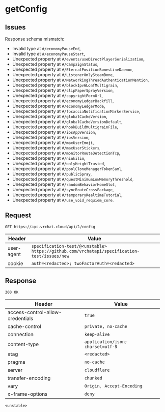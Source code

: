 # getConfig

## Issues
Response schema mismatch:
* Invalid type at ``#/economyPauseEnd``,
* Invalid type at ``#/economyPauseStart``,
* Unexpected property at ``#/events/useDirectPlayerSerialization``,
* Unexpected property at ``#/CampaignStatus``,
* Unexpected property at ``#/EternalPositionBonesLineDaemon``,
* Unexpected property at ``#/ListenerOnlySteamBone``,
* Unexpected property at ``#/NetworkingThreadAuthenticationMention``,
* Unexpected property at ``#/blockIpv6LoafMultigrain``,
* Unexpected property at ``#/clipPaperSprayVersion``,
* Unexpected property at ``#/copyrightFormUrl``,
* Unexpected property at ``#/economyLedgerBackfill``,
* Unexpected property at ``#/economyLedgerMode``,
* Unexpected property at ``#/focacciaNotificationMarkerService``,
* Unexpected property at ``#/globalCacheVersion``,
* Unexpected property at ``#/globalCacheVersionDefault``,
* Unexpected property at ``#/hookBuildMultigrainFile``,
* Unexpected property at ``#/iosAppVersion``,
* Unexpected property at ``#/iosVersion``,
* Unexpected property at ``#/maxUserEmoji``,
* Unexpected property at ``#/maxUserStickers``,
* Unexpected property at ``#/monitorRouteDetectionTcp``,
* Unexpected property at ``#/ninkilim``,
* Unexpected property at ``#/onlyHeightTrusted``,
* Unexpected property at ``#/poolCloneManagerTokenSaml``,
* Unexpected property at ``#/publicSpray``,
* Unexpected property at ``#/questMinimumLowMemoryThreshold``,
* Unexpected property at ``#/randomBehaviorHomeSlot``,
* Unexpected property at ``#/syncRouteCrossPackage``,
* Unexpected property at ``#/temporaryRealtimeTutorial``,
* Unexpected property at ``#/use_void_requiem_core``.
## Request
`GET https://api.vrchat.cloud/api/1/config`

| Header | Value |
| ------ | ----- |
| user-agent | `specification-test/@<unstable> https://github.com/vrchatapi/specification-test/issues/new` |
| cookie | `auth=<redacted>; twoFactorAuth=<redacted>` |


## Response
`200 OK`

| Header | Value |
| ------ | ----- |
| access-control-allow-credentials | `true` |
| cache-control | `private, no-cache` |
| connection | `keep-alive` |
| content-type | `application/json; charset=utf-8` |
| etag | `<redacted>` |
| pragma | `no-cache` |
| server | `cloudflare` |
| transfer-encoding | `chunked` |
| vary | `Origin, Accept-Encoding` |
| x-frame-options | `deny` |

```jsonc
<unstable>
```
